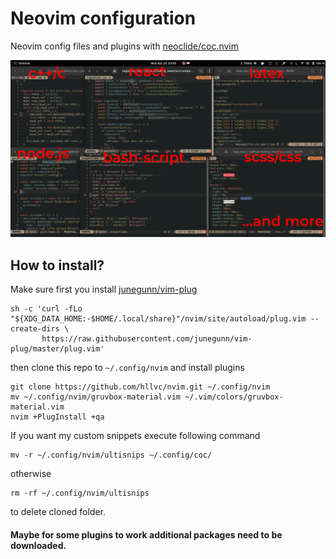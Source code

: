 # Neovim configuration

Neovim config files and plugins with [neoclide/coc.nvim](https://github.com/neoclide/coc.nvim)

![image](images/image.png)

## How to install?

Make sure first you install [junegunn/vim-plug](https://github.com/junegunn/vim-plug)

```
sh -c 'curl -fLo "${XDG_DATA_HOME:-$HOME/.local/share}"/nvim/site/autoload/plug.vim --create-dirs \
       https://raw.githubusercontent.com/junegunn/vim-plug/master/plug.vim'
```

then clone this repo to `~/.config/nvim` and install plugins

```
git clone https://github.com/hllvc/nvim.git ~/.config/nvim
mv ~/.config/nvim/gruvbox-material.vim ~/.vim/colors/gruvbox-material.vim
nvim +PlugInstall +qa
```

If you want my custom snippets execute following command

```
mv -r ~/.config/nvim/ultisnips ~/.config/coc/
```

otherwise

```
rm -rf ~/.config/nvim/ultisnips
```

to delete cloned folder.

#### Maybe for some plugins to work additional packages need to be downloaded.
